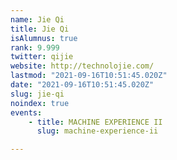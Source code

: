 ```yaml
---
name: Jie Qi
title: Jie Qi
isAlumnus: true
rank: 9.999
twitter: qijie
website: http://technolojie.com/
lastmod: "2021-09-16T10:51:45.020Z"
date: "2021-09-16T10:51:45.020Z"
slug: jie-qi
noindex: true
events:
    - title: MACHINE EXPERIENCE II
      slug: machine-experience-ii

---
```

